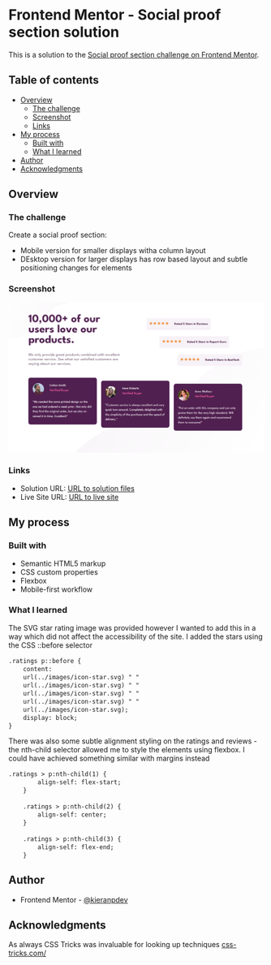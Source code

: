 # Frontend Mentor - Social proof section solution

This is a solution to the [Social proof section challenge on Frontend Mentor](https://www.frontendmentor.io/challenges/social-proof-section-6e0qTv_bA).

## Table of contents

- [Overview](#overview)
  - [The challenge](#the-challenge)
  - [Screenshot](#screenshot)
  - [Links](#links)
- [My process](#my-process)
  - [Built with](#built-with)
  - [What I learned](#what-i-learned)
- [Author](#author)
- [Acknowledgments](#acknowledgments)

## Overview

### The challenge

Create a social proof section:

- Mobile version for smaller displays witha column layout
- DEsktop version for larger displays has row based layout and subtle positioning changes for elements

### Screenshot

![](./images/social-proof-screenshot.png)

### Links

- Solution URL: [URL to solution files](https://github.com/kieranpdev/social-proof-section)
- Live Site URL: [URL to live site](https://kieranpdev.github.io/social-proof-section/)

## My process

### Built with

- Semantic HTML5 markup
- CSS custom properties
- Flexbox
- Mobile-first workflow

### What I learned

The SVG star rating image was provided however I wanted to add this in a way which did not affect the accessibility of the site. I added the stars using the CSS ::before selector

```
.ratings p::before {
    content: 
    url(../images/icon-star.svg) " " 
    url(../images/icon-star.svg) " " 
    url(../images/icon-star.svg) " " 
    url(../images/icon-star.svg) " " 
    url(../images/icon-star.svg);
    display: block;
}
```

There was also some subtle alignment styling on the ratings and reviews - the nth-child selector allowed me to style the elements using flexbox. I could have achieved something similar with margins instead

```
.ratings > p:nth-child(1) {
        align-self: flex-start;
    }

    .ratings > p:nth-child(2) {
        align-self: center;
    }

    .ratings > p:nth-child(3) {
        align-self: flex-end;
    }
```

## Author

- Frontend Mentor - [@kieranpdev](https://www.frontendmentor.io/profile/kieranpdev)

## Acknowledgments

As always CSS Tricks was invaluable for looking up techniques [css-tricks.com/](https://css-tricks.com/)


